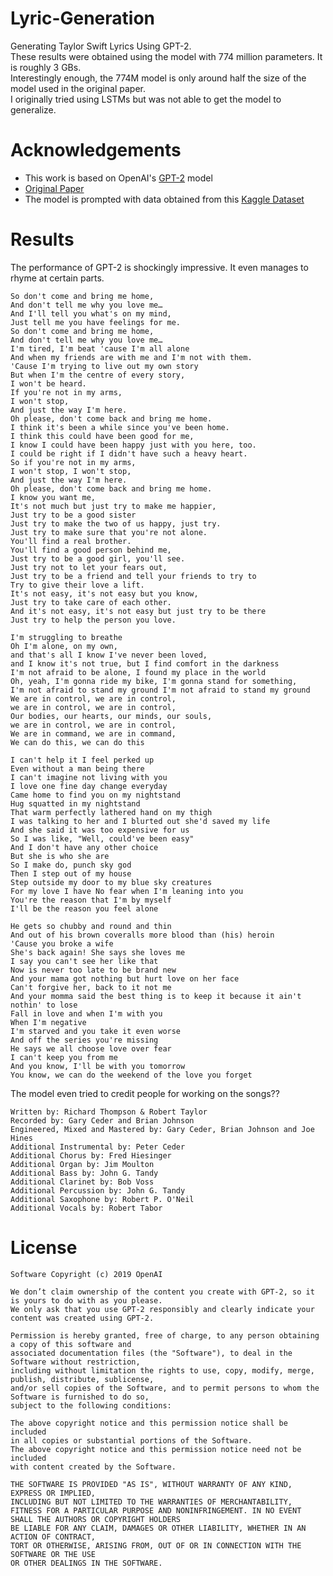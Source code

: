 # Lyric-Generation
Generating Taylor Swift Lyrics Using GPT-2. <br/>
These results were obtained using the model with 774 million parameters. It is roughly 3 GBs. <br/>
Interestingly enough, the 774M model is only around half the size of the model used in the original paper.<br/>
I originally tried using LSTMs but was not able to get the model to generalize.

# Acknowledgements
* This work is based on OpenAI's [GPT-2](https://github.com/openai/gpt-2) model
* [Original Paper](https://cdn.openai.com/better-language-models/language_models_are_unsupervised_multitask_learners.pdf)
* The model is prompted with data obtained from this [Kaggle Dataset](https://www.kaggle.com/PromptCloudHQ/taylor-swift-song-lyrics-from-all-the-albums)

# Results

The performance of GPT-2 is shockingly impressive. It even manages to rhyme at certain parts.<br/>

```
So don't come and bring me home,
And don't tell me why you love me…
And I'll tell you what's on my mind,
Just tell me you have feelings for me.
So don't come and bring me home,
And don't tell me why you love me…
I'm tired, I'm beat 'cause I'm all alone
And when my friends are with me and I'm not with them.
'Cause I'm trying to live out my own story
But when I'm the centre of every story,
I won't be heard.
If you're not in my arms,
I won't stop,
And just the way I'm here.
Oh please, don't come back and bring me home.
I think it's been a while since you've been home.
I think this could have been good for me,
I know I could have been happy just with you here, too.
I could be right if I didn't have such a heavy heart.
So if you're not in my arms,
I won't stop, I won't stop,
And just the way I'm here.
Oh please, don't come back and bring me home.
I know you want me,
It's not much but just try to make me happier,
Just try to be a good sister
Just try to make the two of us happy, just try.
Just try to make sure that you're not alone.
You'll find a real brother.
You'll find a good person behind me,
Just try to be a good girl, you'll see.
Just try not to let your fears out,
Just try to be a friend and tell your friends to try to
Try to give their love a lift.
It's not easy, it's not easy but you know,
Just try to take care of each other.
And it's not easy, it's not easy but just try to be there
Just try to help the person you love.
```
```
I'm struggling to breathe 
Oh I'm alone, on my own,
and that's all I know I've never been loved,
and I know it's not true, but I find comfort in the darkness
I'm not afraid to be alone, I found my place in the world
Oh, yeah, I'm gonna ride my bike, I'm gonna stand for something,
I'm not afraid to stand my ground I'm not afraid to stand my ground
We are in control, we are in control,
we are in control, we are in control,
Our bodies, our hearts, our minds, our souls,
we are in control, we are in control,
We are in command, we are in command,
We can do this, we can do this
```
```
I can't help it I feel perked up
Even without a man being there
I can't imagine not living with you
I love one fine day change everyday
Came home to find you on my nightstand
Hug squatted in my nightstand
That warm perfectly lathered hand on my thigh
I was talking to her and I blurted out she'd saved my life
And she said it was too expensive for us
So I was like, "Well, could've been easy"
And I don't have any other choice
But she is who she are
So I make do, punch sky god
Then I step out of my house
Step outside my door to my blue sky creatures
For my love I have No fear when I'm leaning into you
You're the reason that I'm by myself
I'll be the reason you feel alone
```
```
He gets so chubby and round and thin
And out of his brown coveralls more blood than (his) heroin
'Cause you broke a wife
She's back again! She says she loves me
I say you can't see her like that
Now is never too late to be brand new
And your mama got nothing but hurt love on her face
Can't forgive her, back to it not me
And your momma said the best thing is to keep it because it ain't nothin' to lose
Fall in love and when I'm with you
When I'm negative
I'm starved and you take it even worse
And off the series you're missing
He says we all choose love over fear
I can't keep you from me
And you know, I'll be with you tomorrow
You know, we can do the weekend of the love you forget
```
The model even tried to credit people for working on the songs??
```
Written by: Richard Thompson & Robert Taylor
Recorded by: Gary Ceder and Brian Johnson
Engineered, Mixed and Mastered by: Gary Ceder, Brian Johnson and Joe Hines
Additional Instrumental by: Peter Ceder
Additional Chorus by: Fred Hiesinger
Additional Organ by: Jim Moulton
Additional Bass by: John G. Tandy
Additional Clarinet by: Bob Voss
Additional Percussion by: John G. Tandy
Additional Saxophone by: Robert P. O'Neil
Additional Vocals by: Robert Tabor
```

# License

``` 
Software Copyright (c) 2019 OpenAI

We don’t claim ownership of the content you create with GPT-2, so it is yours to do with as you please.
We only ask that you use GPT-2 responsibly and clearly indicate your content was created using GPT-2.

Permission is hereby granted, free of charge, to any person obtaining a copy of this software and
associated documentation files (the "Software"), to deal in the Software without restriction,
including without limitation the rights to use, copy, modify, merge, publish, distribute, sublicense,
and/or sell copies of the Software, and to permit persons to whom the Software is furnished to do so,
subject to the following conditions:

The above copyright notice and this permission notice shall be included
in all copies or substantial portions of the Software.
The above copyright notice and this permission notice need not be included
with content created by the Software.

THE SOFTWARE IS PROVIDED "AS IS", WITHOUT WARRANTY OF ANY KIND, EXPRESS OR IMPLIED,
INCLUDING BUT NOT LIMITED TO THE WARRANTIES OF MERCHANTABILITY,
FITNESS FOR A PARTICULAR PURPOSE AND NONINFRINGEMENT. IN NO EVENT SHALL THE AUTHORS OR COPYRIGHT HOLDERS
BE LIABLE FOR ANY CLAIM, DAMAGES OR OTHER LIABILITY, WHETHER IN AN ACTION OF CONTRACT,
TORT OR OTHERWISE, ARISING FROM, OUT OF OR IN CONNECTION WITH THE SOFTWARE OR THE USE
OR OTHER DEALINGS IN THE SOFTWARE. 
```
